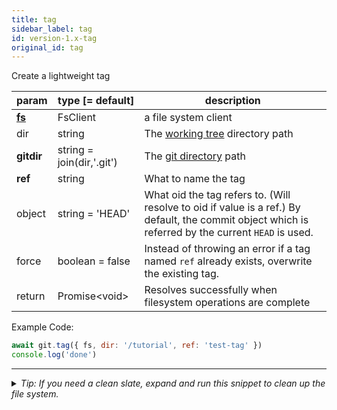 ```yaml
---
title: tag
sidebar_label: tag
id: version-1.x-tag
original_id: tag
---
```


Create a lightweight tag

| param          | type [= default]          | description                                                                                                                                         |
| -------------- | ------------------------- | --------------------------------------------------------------------------------------------------------------------------------------------------- |
| [**fs**](./fs) | FsClient                  | a file system client                                                                                                                                |
| dir            | string                    | The [working tree](dir-vs-gitdir.md) directory path                                                                                                 |
| **gitdir**     | string = join(dir,'.git') | The [git directory](dir-vs-gitdir.md) path                                                                                                          |
| **ref**        | string                    | What to name the tag                                                                                                                                |
| object         | string = 'HEAD'           | What oid the tag refers to. (Will resolve to oid if value is a ref.) By default, the commit object which is referred by the current `HEAD` is used. |
| force          | boolean = false           | Instead of throwing an error if a tag named `ref` already exists, overwrite the existing tag.                                                       |
| return         | Promise\<void\>           | Resolves successfully when filesystem operations are complete                                                                                       |

Example Code:

```js live
await git.tag({ fs, dir: '/tutorial', ref: 'test-tag' })
console.log('done')
```


---

<details>
<summary><i>Tip: If you need a clean slate, expand and run this snippet to clean up the file system.</i></summary>

```js live
window.fs = new LightningFS('fs', { wipe: true })
window.pfs = window.fs.promises
console.log('done')
```
</details>

<script>
(function rewriteEditLink() {
  const el = document.querySelector('a.edit-page-link.button');
  if (el) {
    el.href = 'https://github.com/isomorphic-git/isomorphic-git/edit/master/src/api/tag.js';
  }
})();
</script>